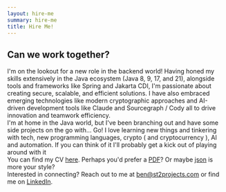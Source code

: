 ```yaml
---
layout: hire-me
summary: hire-me
title: Hire Me!
---
```


## Can we work together?

I'm on the lookout for a new role in the backend world! Having honed my skills extensively in the Java ecosystem (Java 8, 9, 17, and 21), alongside tools and frameworks like Spring and Jakarta CDI, I'm passionate about creating secure, scalable, and efficient solutions.
I have also embraced emerging technologies like modern cryptographic approaches and AI-driven development tools like Claude and Sourcegraph / Cody all to drive innovation and teamwork efficiency.
<br/>
I'm at home in the Java world, but I've been branching out and have some side projects on the go with... Go! I love learning new things and tinkering with tech, new programming languages, crypto ( and cryptocurrency ), AI and automation. If you can think of it I'll probably get a kick out of playing around with it
<br/>
You can find my CV [here](/cv/cv.html). Perhaps you'd prefer a [PDF](/cv/cv.pdf)? Or maybe [json](/cv/cv.json) is more your style? 
<br/>
Interested in connecting? Reach out to me at [ben@st2projects.com](mailto:ben@st2projects.com) or find me on [LinkedIn](https://www.linkedin.com/in/benjamin-davies-795b2a5b/).